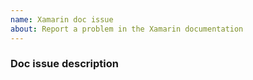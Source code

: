 ```yaml
---
name: Xamarin doc issue
about: Report a problem in the Xamarin documentation
---
```


<!-- Before you open an issue

If the issue is:

- A simple typo or similar correction, consider submitting a PR to fix it instead of logging an issue. See [the contributor guide](https://docs.microsoft.com/contribute/#quick-edits-to-existing-documents) for instructions.
- A general support question, ask on a support forum site.
- A site design concern, create an issue at [MicrosoftDocs/feedback](https://github.com/MicrosoftDocs/feedback/issues/new/choose).
- A problem completing a tutorial, compare your code with the completed sample.

-->

### Doc issue description

<!-- Describe what the issue with an item of documentation is -->
